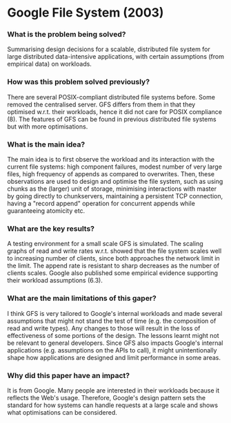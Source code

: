 # Google File System (2003)

### What is the problem being solved?

Summarising design decisions for a scalable, distributed file system for large distributed data-intensive applications, with certain assumptions (from empirical data) on workloads.

### How was this problem solved previously?

There are several POSIX-compliant distributed file systems before. Some removed the centralised server. GFS differs from them in that they optimised w.r.t. their workloads, hence it did not care for POSIX compliance (8). The features of GFS can be found in previous distributed file systems but with more optimisations.

### What is the main idea?

The main idea is to first observe the workload and its interaction with the current file systems: high component failures, modest number of very large files, high frequency of appends as compared to overwrites. Then, these observations are used to design and optimise the file system, such as using chunks as the (larger) unit of storage, minimising interactions with master by going directly to chunkservers, maintaining a persistent TCP connection, having a "record append" operation for concurrent appends while guaranteeing atomicity etc.

### What are the key results?

A testing environment for a small scale GFS is simulated. The scaling graphs of read and write rates w.r.t. showed that the file system scales well to increasing number of clients, since both approaches the network limit in the limit. The append rate is resistant to sharp decreases as the number of clients scales. Google also published some empirical evidence supporting their workload assumptions (6.3).

### What are the main limitations of this gaper?

I think GFS is very tailored to Google's internal workloads and made several assumptions that might not stand the test of time (e.g. the composition of read and write types). Any changes to those will result in the loss of effectiveness of some portions of the design. The lessons learnt might not be relevant to general developers. Since GFS also impacts Google's internal applications (e.g. assumptions on the APIs to call), it might unintentionally shape how applications are designed and limit performance in some areas.

### Why did this paper have an impact?

It is from Google. Many people are interested in their workloads because it reflects the Web's usage. Therefore, Google's design pattern sets the standard for how systems can handle requests at a large scale and shows what optimisations can be considered.
